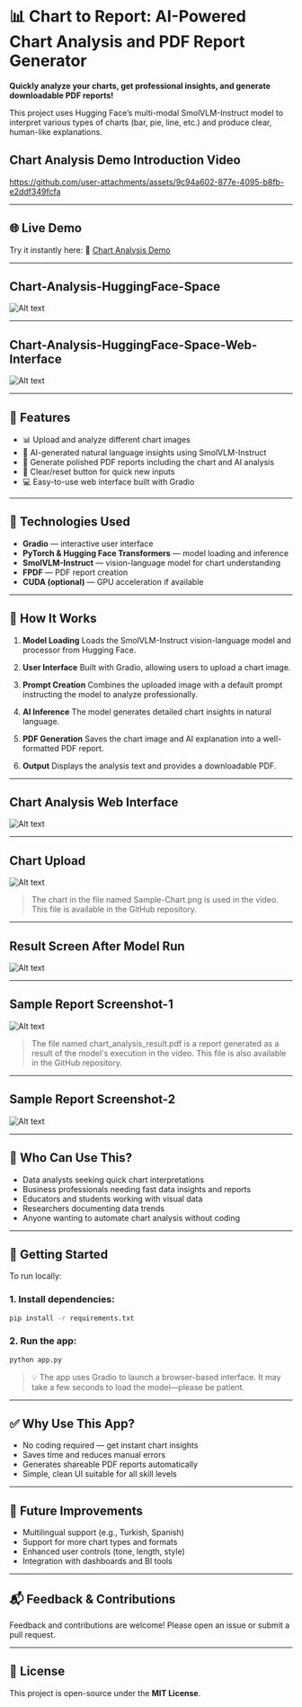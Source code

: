 # 📊 Chart to Report: AI-Powered Chart Analysis and PDF Report Generator

**Quickly analyze your charts, get professional insights, and generate downloadable PDF reports!**

This project uses Hugging Face’s multi-modal SmolVLM-Instruct model to interpret various types of charts (bar, pie, line, etc.) and produce clear, human-like explanations.

## Chart Analysis Demo Introduction Video

https://github.com/user-attachments/assets/9c94a602-877e-4095-b8fb-e2ddf349fcfa

---

## 🌐 Live Demo

Try it instantly here:
🔗 [Chart Analysis Demo](https://huggingface.co/spaces/ctntrk/Chart-Analysis)

---
## Chart-Analysis-HuggingFace-Space

![Alt text](https://github.com/ctntrk/AI-Powered-Chart-Analysis-PDF-Report-Generator/blob/main/Chart-Analysis-HuggingFace-Space-Web-Interface.png)


---

## Chart-Analysis-HuggingFace-Space-Web-Interface

![Alt text](https://github.com/ctntrk/AI-Powered-Chart-Analysis-PDF-Report-Generator/blob/main/Chart-Analysis-HuggingFace-Space.png)


---

## 🚀 Features

* 📊 Upload and analyze different chart images
* 🤖 AI-generated natural language insights using SmolVLM-Instruct
* 📄 Generate polished PDF reports including the chart and AI analysis
* 🧼 Clear/reset button for quick new inputs
* 💻 Easy-to-use web interface built with Gradio

---

## 🧠 Technologies Used

* **Gradio** — interactive user interface
* **PyTorch & Hugging Face Transformers** — model loading and inference
* **SmolVLM-Instruct** — vision-language model for chart understanding
* **FPDF** — PDF report creation
* **CUDA (optional)** — GPU acceleration if available

---

## 🚀 How It Works

1. **Model Loading**
   Loads the SmolVLM-Instruct vision-language model and processor from Hugging Face.

2. **User Interface**
   Built with Gradio, allowing users to upload a chart image.

3. **Prompt Creation**
   Combines the uploaded image with a default prompt instructing the model to analyze professionally.

4. **AI Inference**
   The model generates detailed chart insights in natural language.

5. **PDF Generation**
   Saves the chart image and AI explanation into a well-formatted PDF report.

6. **Output**
   Displays the analysis text and provides a downloadable PDF.

---

## Chart Analysis Web Interface

![Alt text](https://github.com/ctntrk/AI-Powered-Chart-Analysis-PDF-Report-Generator/blob/main/Chart-Analysis-Web-Interface.jpg)

---
## Chart Upload
![Alt text](https://github.com/ctntrk/AI-Powered-Chart-Analysis-PDF-Report-Generator/blob/main/Chart-Upload.jpg)


> The chart in the file named Sample-Chart.png is used in the video. This file is available in the GitHub repository.
---

## Result Screen After Model Run

![Alt text](https://github.com/ctntrk/AI-Powered-Chart-Analysis-PDF-Report-Generator/blob/main/Result-Screen-After-Model-Run.jpg)


---
## Sample Report Screenshot-1

![Alt text](https://github.com/ctntrk/AI-Powered-Chart-Analysis-PDF-Report-Generator/blob/main/Sample-Report-Screenshot-1.jpg)

> The file named chart_analysis_result.pdf is a report generated as a result of the model's execution in the video. This file is also available in the GitHub repository.
---
## Sample Report Screenshot-2

![Alt text](https://github.com/ctntrk/AI-Powered-Chart-Analysis-PDF-Report-Generator/blob/main/Sample-Report-Screenshot-2.jpg)

---

## 👥 Who Can Use This?

* Data analysts seeking quick chart interpretations
* Business professionals needing fast data insights and reports
* Educators and students working with visual data
* Researchers documenting data trends
* Anyone wanting to automate chart analysis without coding

---

## 🔧 Getting Started

To run locally:

### 1. Install dependencies:

```bash
pip install -r requirements.txt
```

### 2. Run the app:

```bash
python app.py
```

> 💡 The app uses Gradio to launch a browser-based interface. It may take a few seconds to load the model—please be patient.

---

## ✅ Why Use This App?

* No coding required — get instant chart insights
* Saves time and reduces manual errors
* Generates shareable PDF reports automatically
* Simple, clean UI suitable for all skill levels

---

## 🧩 Future Improvements

* Multilingual support (e.g., Turkish, Spanish)
* Support for more chart types and formats
* Enhanced user controls (tone, length, style)
* Integration with dashboards and BI tools

---

## 📬 Feedback & Contributions

Feedback and contributions are welcome! Please open an issue or submit a pull request.

---

## 📄 License

This project is open-source under the **MIT License**.

